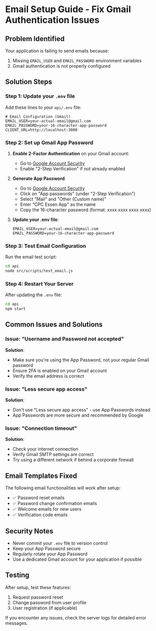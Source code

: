 # Email Setup Guide - Fix Gmail Authentication Issues

## Problem Identified
Your application is failing to send emails because:
1. Missing `EMAIL_USER` and `EMAIL_PASSWORD` environment variables
2. Gmail authentication is not properly configured

## Solution Steps

### Step 1: Update your `.env` file
Add these lines to your `api/.env` file:

```env
# Email Configuration (Gmail)
EMAIL_USER=your-actual-email@gmail.com
EMAIL_PASSWORD=your-16-character-app-password
CLIENT_URL=http://localhost:3000
```

### Step 2: Set up Gmail App Password

1. **Enable 2-Factor Authentication** on your Gmail account:
   - Go to [Google Account Security](https://myaccount.google.com/security)
   - Enable "2-Step Verification" if not already enabled

2. **Generate App Password**:
   - Go to [Google Account Security](https://myaccount.google.com/security)
   - Click on "App passwords" (under "2-Step Verification")
   - Select "Mail" and "Other (Custom name)"
   - Enter "CPC Essen App" as the name
   - Copy the 16-character password (format: xxxx xxxx xxxx xxxx)

3. **Update your .env file**:
   ```env
   EMAIL_USER=your-actual-email@gmail.com
   EMAIL_PASSWORD=your-16-character-app-password
   ```

### Step 3: Test Email Configuration

Run the email test script:
```bash
cd api
node src/scripts/test_email.js
```

### Step 4: Restart Your Server

After updating the `.env` file:
```bash
cd api
npm start
```

## Common Issues and Solutions

### Issue: "Username and Password not accepted"
**Solution**: 
- Make sure you're using the App Password, not your regular Gmail password
- Ensure 2FA is enabled on your Gmail account
- Verify the email address is correct

### Issue: "Less secure app access"
**Solution**: 
- Don't use "Less secure app access" - use App Passwords instead
- App Passwords are more secure and recommended by Google

### Issue: "Connection timeout"
**Solution**:
- Check your internet connection
- Verify Gmail SMTP settings are correct
- Try using a different network if behind a corporate firewall

## Email Templates Fixed

The following email functionalities will work after setup:
- ✅ Password reset emails
- ✅ Password change confirmation emails  
- ✅ Welcome emails for new users
- ✅ Verification code emails

## Security Notes

- Never commit your `.env` file to version control
- Keep your App Password secure
- Regularly rotate your App Password
- Use a dedicated Gmail account for your application if possible

## Testing

After setup, test these features:
1. Request password reset
2. Change password from user profile
3. User registration (if applicable)

If you encounter any issues, check the server logs for detailed error messages.
